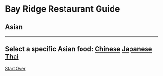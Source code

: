 # Bay Ridge Restaurant Guide
## Asian
---
Select a specific Asian food:
[Chinese](chinese.md)
[Japanese](japanese.md)
[Thai](thai.md)
---
[Start Over](../home.md)
